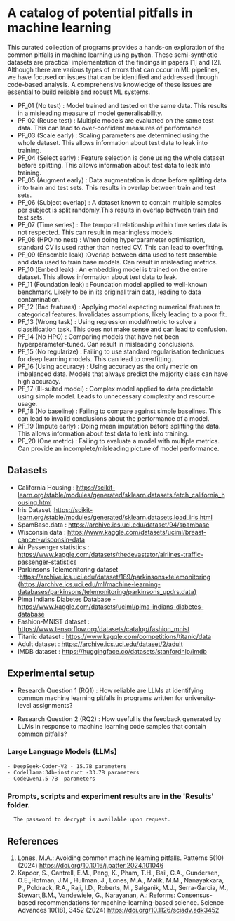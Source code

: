 # A catalog of potential pitfalls in machine learning

This curated collection of programs provides a hands-on exploration of the common pitfalls in machine learning using python. These semi-synthetic datasets are practical implementation of the findings in papers [1] and [2].  Although there are various types of errors that can occur in ML pipelines, we have focused on issues that can be identified and addressed through code-based analysis. A comprehensive knowledge of these issues are essential to build reliable and robust ML systems.


 - PF_01 (No test) : Model trained and tested on the same data. This results in a misleading measure of model generalisability.      
 - PF_02 (Reuse test) : Multiple models are evaluated on the same test data. This can lead to over-confident measures of performance
 - PF_03 (Scale early) : Scaling parameters are determined using the whole dataset. This allows information about test data to leak into training.
 - PF_04 (Select early) : Feature selection is done using the whole dataset before splitting. This allows information about test data to leak into training.
 - PF_05 (Augment early) : Data augmentation is done before splitting data into train and test sets. This results in overlap between train and test sets.
 - PF_06 (Subject overlap)  : A dataset known to contain multiple samples per subject is split randomly.This results in overlap between train and test sets.
 - PF_07 (Time series) : The temporal relationship within time series data is not respected. This can result in meaningless models.
 - PF_08 (HPO no nest) : When doing hyperparameter optimisation, standard CV is used rather than nested CV. This can lead to overfitting. 
 - PF_09 (Ensemble leak) :Overlap between data used to test ensemble and data used to train base models. Can result in misleading metrics.
 - PF_10 (Embed leak) : An embedding model is trained on the entire dataset. This allows information about test data to leak.
 - PF_11 (Foundation leak) : Foundation model applied to well-known benchmark. Likely to be in its original train data, leading to data contamination.
 - PF_12 (Bad features) : Applying model expecting numerical features to categorical features. Invalidates assumptions, likely leading to a poor fit. 
 - PF_13 (Wrong task) : Using regression model/metric to solve a classification task. This does not make sense and can lead to confusion.
 - PF_14 (No HPO) : Comparing models that have not been hyperparameter-tuned. Can result in misleading conclusions.
 - PF_15 (No regularize) : Failing to use standard regularisation techniques for deep learning models. This can lead to overfitting.
 - PF_16 (Using accuracy) : Using accuracy as the only metric on imbalanced data. Models that always predict the majority class can have high accuracy.
 - PF_17 (Ill-suited model) : Complex model applied to data predictable using simple model. Leads to unnecessary complexity and resource usage. 
 - PF_18 (No baseline)  : Failing to compare against simple baselines. This can lead to invalid conclusions about the performance of a model.
 - PF_19 (Impute early)  : Doing mean imputation before splitting the data. This allows information about test data to leak into training.
 - PF_20 (One metric) : Failing to evaluate a model with multiple metrics. Can provide an incomplete/misleading picture of model performance.
 
 
## Datasets
 
 - California Housing : https://scikit-learn.org/stable/modules/generated/sklearn.datasets.fetch_california_housing.html
 - Iris Dataset :https://scikit-learn.org/stable/modules/generated/sklearn.datasets.load_iris.html
 - SpamBase.data : https://archive.ics.uci.edu/dataset/94/spambase
 - Wisconsin data : https://www.kaggle.com/datasets/uciml/breast-cancer-wisconsin-data
 - Air Passenger statistics : https://www.kaggle.com/datasets/thedevastator/airlines-traffic-passenger-statistics  
 - Parkinsons Telemonitoring dataset :https://archive.ics.uci.edu/dataset/189/parkinsons+telemonitoring {https://archive.ics.uci.edu/ml/machine-learning-databases/parkinsons/telemonitoring/parkinsons_updrs.data}
 - Pima Indians Diabetes Database -https://www.kaggle.com/datasets/uciml/pima-indians-diabetes-database
 - Fashion-MNIST dataset : https://www.tensorflow.org/datasets/catalog/fashion_mnist  
 - Titanic dataset : https://www.kaggle.com/competitions/titanic/data 
 - Adult dataset : https://archive.ics.uci.edu/dataset/2/adult
 - IMDB dataset : https://huggingface.co/datasets/stanfordnlp/imdb
 
 
## Experimental setup 

  - Research Question 1 (RQ1) : How reliable are LLMs at identifying common machine learning pitfalls in programs written for university-level assignments?

  - Research Question 2 (RQ2) : How useful is the feedback generated by LLMs in response to machine learning code samples that contain common pitfalls? 
 
  ### Large Language Models (LLMs)

    - DeepSeek-Coder-V2 - 15.7B parameters
    - Codellama:34b-instruct -33.7B parameters
    - CodeQwen1.5-7B  parameters
    
 ### Prompts, scripts and experiment results are in the 'Results' folder.
      The password to decrypt is available upon request.

## References 
1. Lones, M.A.: Avoiding common machine learning pitfalls. Patterns 5(10) (2024) https://doi.org/10.1016/j.patter.2024.101046
2. Kapoor, S., Cantrell, E.M., Peng, K., Pham, T.H., Bail, C.A., Gundersen, O.E.,Hofman, J.M., Hullman, J., Lones, M.A., Malik, M.M., Nanayakkara, P., Poldrack, R.A., Raji, I.D., Roberts, M., Salganik, M.J., Serra-Garcia, M., Stewart,B.M., Vandewiele, G., Narayanan, A.: Reforms: Consensus-based recommendations for machine-learning-based science. Science Advances 10(18), 3452 (2024) https://doi.org/10.1126/sciadv.adk3452
